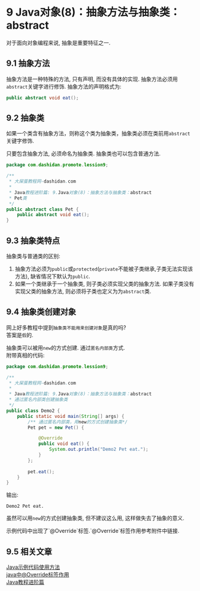 9 Java对象(8)：抽象方法与抽象类：abstract
===

<div class="jumbotron">
	<p>对于面向对象编程来说, 抽象是重要特征之一. </p>
</div>

9.1 抽象方法
---

抽象方法是一种特殊的方法, 只有声明, 而没有具体的实现. 抽象方法必须用`abstract`关键字进行修饰. 抽象方法的声明格式为:

```java
public abstract void eat();
```

9.2 抽象类
---

如果一个类含有抽象方法，则称这个类为抽象类，抽象类必须在类前用`abstract`关键字修饰.

<div class="bs-callout bs-callout-warning">
	<p>只要包含抽象方法, 必须命名为抽象类. 抽象类也可以包含普通方法.</p>
</div>

```java
package com.dashidan.promote.lession9;

/**
 * 大屎蛋教程网-dashidan.com
 *
 * Java教程进阶篇: 9.Java对象(8)：抽象方法与抽象类：abstract
 * Pet类
 */
public abstract class Pet {
    public abstract void eat();
}

```

9.3 抽象类特点
---

抽象类与普通类的区别:
1. 抽象方法必须为`public`或`protected`(`private`不能被子类继承,子类无法实现该方法), 缺省情况下默认为`public`.
2. 如果一个类继承于一个抽象类, 则子类必须实现父类的抽象方法. 如果子类没有实现父类的抽象方法, 则必须将子类也定义为为`abstract`类.



9.4 抽象类创建对象
---

网上好多教程中提到`抽象类不能用来创建对象`是真的吗?   
答案是`假`的.   

抽象类可以被用`new`的方式创建. 通过`匿名内部类`方式.   
附带真相的代码:   

```java
package com.dashidan.promote.lession9;

/**
 * 大屎蛋教程网-dashidan.com
 *
 * Java教程进阶篇: 9.Java对象(8)：抽象方法与抽象类：abstract
 * 通过匿名内部类创建抽象类
 */
public class Demo2 {
    public static void main(String[] args) {
        /** 通过匿名内部类，用new的方式创建抽象类*/
        Pet pet = new Pet() {

            @Override
            public void eat() {
                System.out.println("Demo2 Pet eat.");
            }
        };
        
        pet.eat();
    }
}

```

输出:   

	Demo2 Pet eat.
	
<div class="bs-callout bs-callout-warning">
	<p>虽然可以用<code>new</code>的方式创建抽象类, 但不建议这么用, 这样做失去了抽象的意义.</p>
</div>
<div class="bs-callout bs-callout-info">
	<p>示例代码中出现了`@Override`标签.`@Override`标签作用参考附件中链接.</p>
</div>

9.5 相关文章
---

[Java示例代码使用方法](http://localhost/article/java/addenda/Java示例代码使用方法.html)   
[java中@Override标签作用](http://localhost/article/java/addenda/java中@Override标签作用.html)   
[Java教程进阶篇](http://localhost/article/java/promote/index.html)   